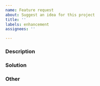 ```yaml
---
name: Feature request
about: Suggest an idea for this project
title: ''
labels: enhancement
assignees: ''

---
```


### Description

<!--
Describe concisely your proposed feature and some backgrounds, for example:

* Problem to be solved with the feature
* Use case of the feature
-->

### Solution

<!--
Suggest your proposed solution, for example:

* How to implement the feature
* What you add or change: module, class, flag, etc.

If you have any alternative solutions, please suggest them as well.
-->

### Other

<!--
Any other information, for example:

* Related issues
* Links
* More detailed descriptions
-->

